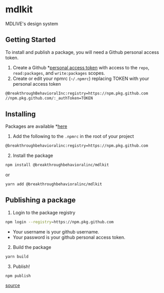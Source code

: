 # mdlkit

MDLIVE's design system

## Getting Started

To install and publish a package, you will need a Github personal access token.

1. Create a Github \*[personal access token](https://docs.github.com/en/free-pro-team@latest/github/authenticating-to-github/creating-a-personal-access-token#creating-a-token) with access to the `repo`, `read:packages`, and `write:packages` scopes.
2. Create or edit your npmrc (`~/.npmrc`) replacing TOKEN with your personal access token

```sh
@BreakthroughBehavioralInc:registry=https://npm.pkg.github.com
//npm.pkg.github.com/:_authToken=TOKEN
```

## Installing

Packages are available \*[here](https://github.com/BreakthroughBehavioralInc/mdlkit/packages)

1. Add the following to the `.npmrc` in the root of your project

```sh
@breakthroughbehavioralinc:registry=https://npm.pkg.github.com
```

2. Install the package

```sh
npm install @breakthroughbehavioralinc/mdlkit
```

or

```sh
yarn add @breakthroughbehavioralinc/mdlkit
```

## Publishing a package

1. Login to the package registry

```sh
npm login --registry=https://npm.pkg.github.com
```

- Your username is your github username.
- Your password is your github personal access token.

2. Build the package

```sh
yarn build
```

3. Publish!

```sh
npm publish
```

[source](https://dev.to/jgierer12/how-to-publish-packages-to-the-github-package-repository-4bai)
